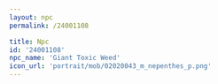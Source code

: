```yaml
---
layout: npc
permalink: /24001108

title: Npc
id: '24001108'
npc_name: 'Giant Toxic Weed'
icon_url: 'portrait/mob/02020043_m_nepenthes_p.png'
---
```

